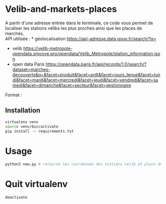 # Velib-and-markets-places

A partir d'une adresse entrée dans le terminale, ce code vous permet de localiser les stations vélibs les plus proches ainsi que les places de marchés.  
API utilisée : * géolocalisation <https://api-adresse.data.gouv.fr/search/?q=>
* velib <https://velib-metropole-opendata.smoove.pro/opendata/Velib_Metropole/station_information.json>
* open data Paris <https://opendata.paris.fr/api/records/1.0/search/?dataset=marches-decouverts&q=&facet=produit&facet=ardt&facet=jours_tenue&facet=lundi&facet=mardi&facet=mercredi&facet=jeudi&facet=vendredi&facet=samedi&facet=dimanche&facet=secteur&facet=gestionnaire>

Format :  

## Installation
```bash
virtualenv venv
source venv/bin/activate
pip install -r requirements.txt
```
# Usage

```python
python3 new.py # retourne les coordonnée des stations velib et place de marché les plus proches
```
# Quit virtualenv 
```bash
deactivate
```
